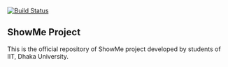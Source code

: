 [![Build Status](https://travis-ci.org/rafed123/showme.svg?branch=master)](https://travis-ci.org/rafed123/showme)

## ShowMe Project

This is the official repository of ShowMe project developed by students of IIT, Dhaka University.
